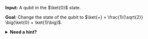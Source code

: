 
**Input:** A qubit in the $\ket{0}$ state.

**Goal:** Change the state of the qubit to $\ket{+} = \frac{1}{\sqrt{2}} \big(\ket{0} + \ket{1}\big)$.

<details>
  <summary><b>Need a hint?</b></summary>
  Hadamard gate H will convert $\ket{0}$ state to $\ket{+}$ state.
</details>
